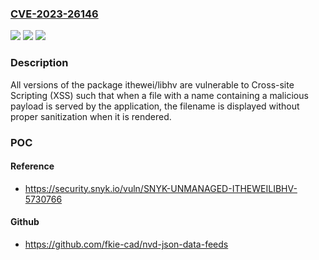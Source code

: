 ### [CVE-2023-26146](https://cve.mitre.org/cgi-bin/cvename.cgi?name=CVE-2023-26146)
![](https://img.shields.io/static/v1?label=Product&message=ithewei%2Flibhv&color=blue)
![](https://img.shields.io/static/v1?label=Version&message=0%3C%20*%20&color=brighgreen)
![](https://img.shields.io/static/v1?label=Vulnerability&message=Cross-site%20Scripting%20(XSS)&color=brighgreen)

### Description

All versions of the package ithewei/libhv are vulnerable to Cross-site Scripting (XSS) such that when a file with a name containing a malicious payload is served by the application, the filename is displayed without proper sanitization when it is rendered.

### POC

#### Reference
- https://security.snyk.io/vuln/SNYK-UNMANAGED-ITHEWEILIBHV-5730766

#### Github
- https://github.com/fkie-cad/nvd-json-data-feeds

